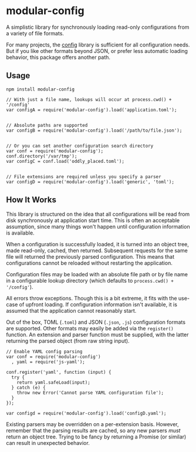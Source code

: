 # modular-config

A simplistic library for synchronously loading read-only configurations from
a variety of file formats.

For many projects, the [config](https://github.com/lorenwest/node-config)
library is sufficient for all configuration needs.  But if you like other
formats beyond JSON, or prefer less automatic loading behavior, this
package offers another path.


## Usage

```
npm install modular-config
```

```
// With just a file name, lookups will occur at process.cwd() + '/config'
var configA = require('modular-config').load('application.toml');


// Absolute paths are supported
var configB = require('modular-config').load('/path/to/file.json');


// Or you can set another configuration search directory
var conf = require('modular-config');
conf.directory('/var/tmp');
var configC = conf.load('oddly_placed.toml');


// File extensions are required unless you specify a parser
var configD = require('modular-config').load('generic', 'toml');
```


## How It Works

This library is structured on the idea that all configurations will be read from disk
synchronously at application start time.  This is often an acceptable assumption, since many 
things won't happen until configuration information is available.

When a configuration is successfully loaded, it is turned into an object tree, made read-only,
cached, then returned.  Subsequent requests for the same file will returned the previously
parsed configuration.  This means that configurations cannot be reloaded without restarting
the application.

Configuration files may be loaded with an absolute file path or by file name in a
configurable lookup directory (which defaults to `process.cwd() + '/config'`).

All errors throw exceptions.  Though this is a bit extreme, it fits with the use-case
of upfront loading.  If configuration information isn't available, it is assumed that
the application cannot reasonably start.

Out of the box, TOML (`.toml`) and JSON (`.json`, `.js`) configuration formats are
supported.  Other formats may easily be added via the `register()` function.  An
extension and parser function must be supplied, with the latter returning the parsed
object (from raw string input).

```
// Enable YAML config parsing
var conf = require('modular-config')
  , yaml = require('js-yaml');

conf.register('yaml', function (input) {
  try {
    return yaml.safeLoad(input);
  } catch (e) {
    throw new Error('Cannot parse YAML configuration file');
  }
});

var configd = require('modular-config').load('configD.yaml');
```

Existing parsers may be overridden on a per-extension basis.  However, remember that
the parsing results are cached, so any new parsers _must_ return an object tree.
Trying to be fancy by returning a Promise (or similar) can result in unexpected
behavior.
